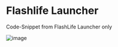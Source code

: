# Flashlife Launcher

Code-Snippet from FlashLife Launcher only

![image](https://user-images.githubusercontent.com/69521560/208589517-6eadf795-2870-407b-8d06-38aaf69da7e9.png)


